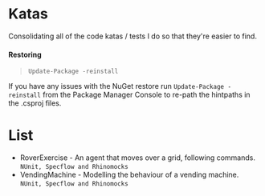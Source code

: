 # Katas
Consolidating all of the code katas / tests I do so that they're easier to find.

#### Restoring
> `Update-Package -reinstall`

If you have any issues with the NuGet restore run `Update-Package -reinstall` from the Package Manager Console to re-path the hintpaths in the .csproj files.

# List

* RoverExercise - An agent that moves over a grid, following commands. `NUnit, Specflow and Rhinomocks`
* VendingMachine - Modelling the behaviour of a vending machine. `NUnit, Specflow and Rhinomocks`